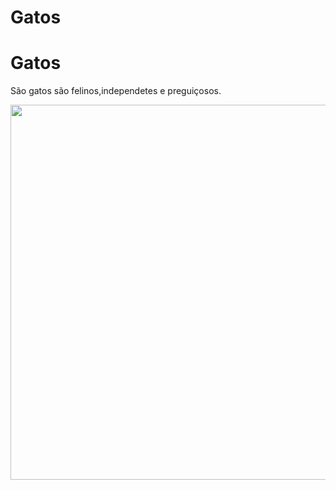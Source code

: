 # Gatos
<!DOCTYPE html>
<html lang="en">
<head>
    <meta charset="UTF-8">
    <meta name="viewport" content="width=device-width, initial-scale=1.0">
    <title>Sobre gatos</title>
</head>
<body>
    <h1>Gatos</h1>
    <p>São gatos são felinos,independetes e preguiçosos.</p>
    <img src="gato-selfie-2.jpg" alt="">
    <img src="1.jpg" height="600px">
</body>
</html>
